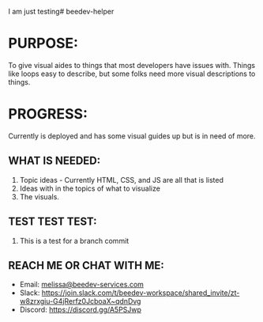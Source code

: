 I am just testing# beedev-helper

# PURPOSE:
To give visual aides to things that most developers have issues with. Things like loops easy to describe, but some folks need more visual descriptions to things.  

# PROGRESS:
Currently is deployed and has some visual guides up but is in need of more.

## WHAT IS NEEDED:

1. Topic ideas - Currently HTML, CSS, and JS are all that is listed
2. Ideas with in the topics of what to visualize
3. The visuals.


## TEST TEST TEST:

1. This is a test for a branch commit


## REACH ME OR CHAT WITH ME:
* Email: melissa@beedev-services.com
* Slack: https://join.slack.com/t/beedev-workspace/shared_invite/zt-w8zrxgiu-G4jRerfz0JcboaX~qdnDvg
* Discord: https://discord.gg/A5PSJwp
